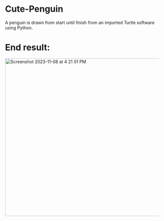 # Cute-Penguin
A penguin is drawn from start until finish from an imported Turtle software using Python. 

# End result:
<img width="516" alt="Screenshot 2023-11-08 at 4 21 01 PM" src="https://github.com/merrysutijono/Cute-Penguin/assets/68658448/d6a28d9f-d36e-467a-9c93-b21040e04b09">
